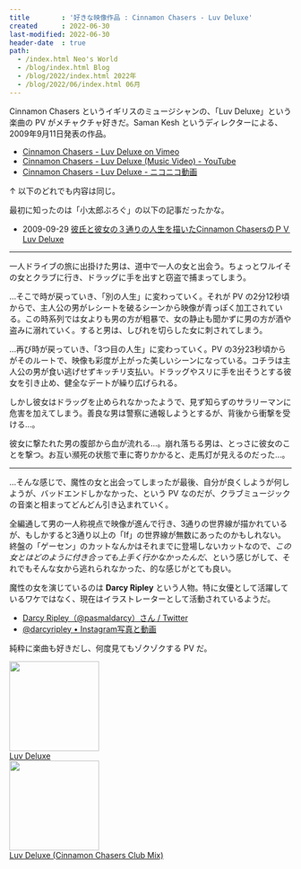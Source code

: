 ```yaml
---
title        : '好きな映像作品 : Cinnamon Chasers - Luv Deluxe'
created      : 2022-06-30
last-modified: 2022-06-30
header-date  : true
path:
  - /index.html Neo's World
  - /blog/index.html Blog
  - /blog/2022/index.html 2022年
  - /blog/2022/06/index.html 06月
---
```


Cinnamon Chasers というイギリスのミュージシャンの、「Luv Deluxe」という楽曲の PV がメチャクチャ好きだ。Saman Kesh というディレクターによる、2009年9月11日発表の作品。

- [Cinnamon Chasers - Luv Deluxe on Vimeo](https://vimeo.com/6540668)
- [Cinnamon Chasers - Luv Deluxe (Music Video) - YouTube](https://www.youtube.com/watch?v=Z8Y1MalRrDc)
- [Cinnamon Chasers - Luv Deluxe - ニコニコ動画](https://www.nicovideo.jp/watch/sm8480896)

↑ 以下のどれでも内容は同じ。

最初に知ったのは「小太郎ぶろぐ」の以下の記事だったかな。

- 2009-09-29 [彼氏と彼女の３通りの人生を描いたCinnamon ChasersのＰＶ Luv Deluxe](http://www.kotaro269.com/archives/50917603.html)

---

一人ドライブの旅に出掛けた男は、道中で一人の女と出会う。ちょっとワルイその女とクラブに行き、ドラッグに手を出すと窃盗で捕まってしまう。

…そこで時が戻っていき、「別の人生」に変わっていく。それが PV の2分12秒頃からで、主人公の男がレシートを破るシーンから映像が青っぽく加工されている。この時系列では女よりも男の方が粗暴で、女の静止も聞かずに男の方が酒や盗みに溺れていく。すると男は、しびれを切らした女に刺されてしまう。

…再び時が戻っていき、「3つ目の人生」に変わっていく。PV の3分23秒頃からがそのルートで、映像も彩度が上がった美しいシーンになっている。コチラは主人公の男が食い逃げせずキッチリ支払い。ドラッグやスリに手を出そうとする彼女を引き止め、健全なデートが繰り広げられる。

しかし彼女はドラッグを止められなかったようで、見ず知らずのサラリーマンに危害を加えてしまう。善良な男は警察に通報しようとするが、背後から衝撃を受ける…。

彼女に撃たれた男の腹部から血が流れる…。崩れ落ちる男は、とっさに彼女のことを撃つ。お互い瀕死の状態で車に寄りかかると、走馬灯が見えるのだった…。

---

…そんな感じで、魔性の女と出会ってしまったが最後、自分が良くしようが何しようが、バッドエンドしかなかった、という PV なのだが、クラブミュージックの音楽と相まってどんどん引き込まれていく。

全編通して男の一人称視点で映像が進んで行き、3通りの世界線が描かれているが、もしかすると3通り以上の「If」の世界線が無数にあったのかもしれない。終盤の「ゲーセン」のカットなんかはそれまでに登場しないカットなので、*この女とはどのように付き合っても上手く行かなかったんだ*、という感じがして、それでもそんな女から逃れられなかった、的な感じがとても良い。

魔性の女を演じているのは **Darcy Ripley** という人物。特に女優として活躍しているワケではなく、現在はイラストレーターとして活動されているようだ。

- [Darcy Ripley（@pasmaldarcy）さん / Twitter](https://twitter.com/pasmaldarcy)
- [@darcyripley • Instagram写真と動画](https://www.instagram.com/darcyripley/)

純粋に楽曲も好きだし、何度見てもゾクゾクする PV だ。

<div class="ad-amazon">
  <div class="ad-amazon-image">
    <a href="https://www.amazon.co.jp/dp/B00548VP02?tag=neos21-22&amp;linkCode=osi&amp;th=1&amp;psc=1">
      <img src="https://m.media-amazon.com/images/I/51Jnzo607OL._SL160_.jpg" width="160" height="160">
    </a>
  </div>
  <div class="ad-amazon-info">
    <div class="ad-amazon-title">
      <a href="https://www.amazon.co.jp/dp/B00548VP02?tag=neos21-22&amp;linkCode=osi&amp;th=1&amp;psc=1">Luv Deluxe</a>
    </div>
  </div>
</div>

<div class="ad-amazon">
  <div class="ad-amazon-image">
    <a href="https://www.amazon.co.jp/dp/B003VLLLWQ?tag=neos21-22&amp;linkCode=osi&amp;th=1&amp;psc=1">
      <img src="https://m.media-amazon.com/images/I/51ZegpElKuL._SL160_.jpg" width="160" height="160">
    </a>
  </div>
  <div class="ad-amazon-info">
    <div class="ad-amazon-title">
      <a href="https://www.amazon.co.jp/dp/B003VLLLWQ?tag=neos21-22&amp;linkCode=osi&amp;th=1&amp;psc=1">Luv Deluxe (Cinnamon Chasers Club Mix)</a>
    </div>
  </div>
</div>
